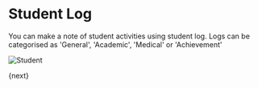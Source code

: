 <!-- add-breadcrumbs -->
# Student Log

You can make a note of student activities using student log.
Logs can be categorised as 'General', 'Academic', 'Medical' or 'Achievement'

<img class="screenshot" alt="Student" src="{{docs_base_url}}/assets/img/schools/student/student-log.png">

{next}
